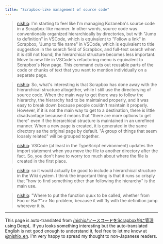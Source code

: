 ```yaml
---
title: "Scrapbox-like management of source code"
---
```


> [nishio](https://twitter.com/nishio/status/1433269313289347072): I'm starting to feel like I'm managing Kozaneba's source code in a Scrapbox-like manner. In other words, source code was conventionally organized hierarchically by directories, but with "Jump to definition" in VSCode, which is equivalent to "Follow a link" in Scrapbox, "Jump to file name" in VSCode, which is equivalent to title suggestion in the search field of Scrapbox, and full-text search when it is still not found, the hierarchical structure becomes less important.
> Move to new file in VSCode's refactoring menu is equivalent to Scrapbox's New page.
> This command cuts out reusable parts of the code or chunks of text that you want to mention individually on a separate page.

> [nishio](https://twitter.com/nishio/status/1433271382788517888): So, what's interesting is that Scrapbox has done away with the hierarchical structure altogether, while I still use the directorying of source code. When the main way to get there was to follow the hierarchy, the hierarchy had to be maintained properly, and it was easy to break down because people couldn't maintain it properly. However, if it is not the main way to get to a destination, there is little disadvantage because it means that "there are more options to get there" even if the hierarchical structure is maintained in an unrefined manner.
> When a new page is created, it is generated in the same directory as the original page by default.
> "A group of things that seem loosely related" will be grouped together.

> [nishio](https://twitter.com/nishio/status/1433272806117044224): VSCode (at least in the TypeScript environment) updates the import statement when you move the file to another directory after the fact. So, you don't have to worry too much about where the file is created in the first place.

> [nishio](https://twitter.com/nishio/status/1433273817883938819): so it would actually be good to include a hierarchical structure in the Wiki system. I think the important thing is that it runs so crisply that "how to find something other than following the hierarchy" is the main use.

> [nishio](https://twitter.com/nishio/status/1433275088707604481): "Where to put the function quux to be called, whether from Foo or Bar?">> No problem, because it will fly with the definition jump wherever it is.
---
This page is auto-translated from [/nishio/ソースコードをScrapbox的に管理](https://scrapbox.io/nishio/ソースコードをScrapbox的に管理) using DeepL. If you looks something interesting but the auto-translated English is not good enough to understand it, feel free to let me know at [@nishio_en](https://twitter.com/nishio_en). I'm very happy to spread my thought to non-Japanese readers.